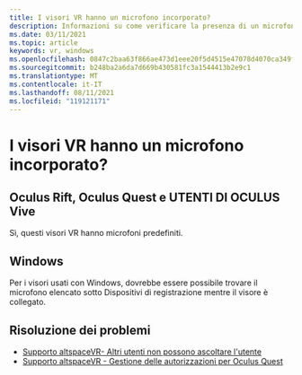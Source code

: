 ```yaml
---
title: I visori VR hanno un microfono incorporato?
description: Informazioni su come verificare la presenza di un microfono incorporato nel visore Windows Mixed Reality, Oculus Rift, Oculus Quest o HEADSET Vive.
ms.date: 03/11/2021
ms.topic: article
keywords: vr, windows
ms.openlocfilehash: 0847c2baa63f866ae473d1eee20f5d4515e47078d4070ca349ffc812cb82f2aa
ms.sourcegitcommit: b248ba2a6da7d669b430581fc3a1544413b2e9c1
ms.translationtype: MT
ms.contentlocale: it-IT
ms.lasthandoff: 08/11/2021
ms.locfileid: "119121171"
---
```

# <a name="does-my-vr-headsets-have-a-built-in-mic"></a>I visori VR hanno un microfono incorporato?

## <a name="oculus-rift-oculus-quest-and-htc-vive-users"></a>Oculus Rift, Oculus Quest e UTENTI DI OCULUS Vive

Sì, questi visori VR hanno microfoni predefiniti.

## <a name="windows"></a>Windows

Per i visori usati con Windows, dovrebbe essere possibile trovare  il microfono elencato sotto Dispositivi di registrazione mentre il visore è collegato.

## <a name="further-troubleshooting"></a>Risoluzione dei problemi

* [Supporto altspaceVR- Altri utenti non possono ascoltare l'utente](other-users-cant-hear-me.md)
* [Supporto altspaceVR - Gestione delle autorizzazioni per Oculus Quest](../getting-started/oculus-controls.md#managing-permissions)